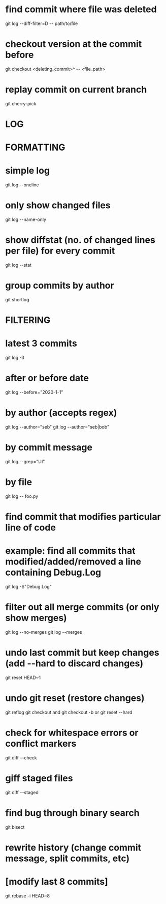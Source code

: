 # find commit where file was deleted
git log --diff-filter=D -- path/to/file
# checkout version at the commit before
git checkout <deleting_commit>^ -- <file_path>

# replay commit on current branch
git cherry-pick <SHA>


# LOG
# FORMATTING
# simple log
git log --oneline

# only show changed files
git log --name-only

# show diffstat (no. of changed lines per file) for every commit
git log --stat

# group commits by author
git shortlog

# FILTERING
# latest 3 commits
git log -3

# after or before date
git log --before="2020-1-1"

# by author (accepts regex)
git log --author="seb"
git log --author="seb\|bob"

# by commit message
git log --grep="UI"

# by file
git log -- foo.py

# find commit that modifies particular line of code
# example: find all commits that modified/added/removed a line containing Debug.Log
git log -S"Debug.Log"

# filter out all merge commits (or only show merges)
git log --no-merges
git log --merges


# undo last commit but keep changes (add --hard to discard changes)
git reset HEAD~1

# undo git reset (restore changes)
git reflog
git checkout <SHA>    and    git checkout -b <new branch name>
    or
git reset --hard <SHA>

# check for whitespace errors or conflict markers
git diff --check
# giff staged files
git diff --staged

# find bug through binary search
git bisect

# rewrite history (change commit message, split commits, etc)
# [modify last 8 commits]
git rebase -i HEAD~8
